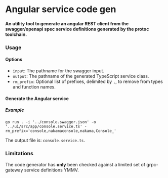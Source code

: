 Angular service code gen
=======

#### An utility tool to generate an angular REST client from the swagger/openapi spec service definitions generated by the protoc toolchain.

### Usage

#### Options

* `input`: The pathname for the swagger input.
* `output`: The pathname of the generated TypeScript service class.
* `rm_prefix`: Optional list of prefixes, delimited by `,`, to remove from types and function names.
#### Generate the Angular service
##### Example
```shell
go run . -i '../console.swagger.json' -o '../ui/src/app/console.service.ts' -rm_prefix='console,nakamaconsole,nakama,Console_'
```

The output file is: `console.service.ts`.

### Limitations

The code generator has __only__ been checked against a limited set of grpc-gateway service definitions YMMV.
